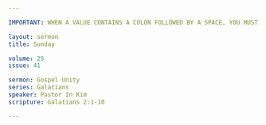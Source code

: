 ```yaml
---

IMPORTANT: WHEN A VALUE CONTAINS A COLON FOLLOWED BY A SPACE, YOU MUST USE &#58;

layout: sermon
title: Sunday

volume: 25
issue: 41

sermon: Gospel Unity
series: Galatians
speaker: Pastor In Kim
scripture: Galatians 2:1-10

---
```

